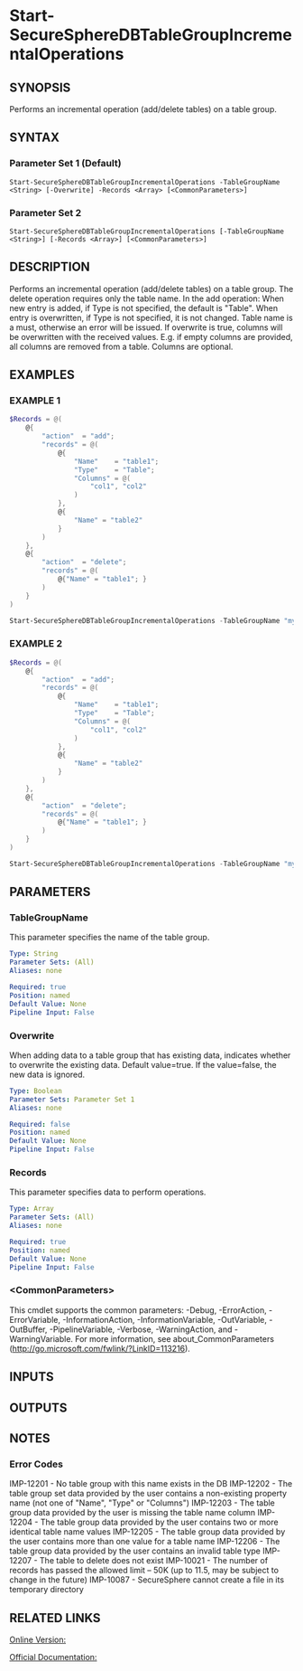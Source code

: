 ﻿# Start-SecureSphereDBTableGroupIncrementalOperations

## SYNOPSIS
Performs an incremental operation (add/delete tables) on a table group.

## SYNTAX

### Parameter Set 1 (Default)
```
Start-SecureSphereDBTableGroupIncrementalOperations -TableGroupName <String> [-Overwrite] -Records <Array> [<CommonParameters>]
```

### Parameter Set 2
```
Start-SecureSphereDBTableGroupIncrementalOperations [-TableGroupName <String>] [-Records <Array>] [<CommonParameters>]
```

## DESCRIPTION
Performs an incremental operation (add/delete tables) on a table group. The delete operation requires only the table name.
In the add operation:
When new entry is added, if Type is not specified, the default is "Table".
When entry is overwritten, if Type is not specified, it is not changed.
Table name is a must, otherwise an error will be issued.
If overwrite is true, columns will be overwritten with the received values. E.g. if empty columns are provided, all columns are removed from a table.
Columns are optional.

## EXAMPLES

### EXAMPLE 1

```powershell
$Records = @(
    @{
        "action"  = "add";
        "records" = @(
            @{
                "Name"    = "table1";
                "Type"    = "Table";
                "Columns" = @(
                    "col1", "col2"
                )
            },
            @{
                "Name" = "table2"
            }
        )
    },
    @{
        "action"  = "delete";
        "records" = @(
            @{"Name" = "table1"; }
        )
    }
)

Start-SecureSphereDBTableGroupIncrementalOperations -TableGroupName "my_table_group" -Overwrite $false -Records $Records
```

### EXAMPLE 2

```powershell
$Records = @(
    @{
        "action"  = "add";
        "records" = @(
            @{
                "Name"    = "table1";
                "Type"    = "Table";
                "Columns" = @(
                    "col1", "col2"
                )
            },
            @{
                "Name" = "table2"
            }
        )
    },
    @{
        "action"  = "delete";
        "records" = @(
            @{"Name" = "table1"; }
        )
    }
)

Start-SecureSphereDBTableGroupIncrementalOperations -TableGroupName "my_table_group" -Records $Records
```

## PARAMETERS

### TableGroupName
This parameter specifies the name of the table group.

```yaml
Type: String
Parameter Sets: (All)
Aliases: none

Required: true
Position: named
Default Value: None
Pipeline Input: False
```

### Overwrite
When adding data to a table group that has existing data, indicates whether to overwrite the existing data. Default value=true. If the value=false, the new data is ignored.

```yaml
Type: Boolean
Parameter Sets: Parameter Set 1
Aliases: none

Required: false
Position: named
Default Value: None
Pipeline Input: False
```

### Records
This parameter specifies data to perform operations.

```yaml
Type: Array
Parameter Sets: (All)
Aliases: none

Required: true
Position: named
Default Value: None
Pipeline Input: False
```

### \<CommonParameters\>
This cmdlet supports the common parameters: -Debug, -ErrorAction, -ErrorVariable, -InformationAction, -InformationVariable, -OutVariable, -OutBuffer, -PipelineVariable, -Verbose, -WarningAction, and -WarningVariable. For more information, see about_CommonParameters (http://go.microsoft.com/fwlink/?LinkID=113216).

## INPUTS

## OUTPUTS

## NOTES

### Error Codes
IMP-12201 - No table group with this name exists in the DB
IMP-12202 - The table group set data provided by the user contains a non-existing property name (not one of "Name", "Type" or "Columns")
IMP-12203 - The table group data provided by the user is missing the table name column
IMP-12204 - The table group data provided by the user contains two or more identical table name values
IMP-12205 - The table group data provided by the user contains more than one value for a table name
IMP-12206 - The table group data provided by the user contains an invalid table type
IMP-12207 - The table to delete does not exist
IMP-10021 - The number of records has passed the allowed limit – 50K (up to 11.5, may be subject to change in the future)
IMP-10087 - SecureSphere cannot create a file in its temporary directory

## RELATED LINKS

[Online Version:](https://github.com/akshinmustafayev/SecureSpherePS/tree/master/Documentation)

[Official Documentation:](https://docs.imperva.com/bundle/v13.6-api-reference-guide/page/61941.htm)



